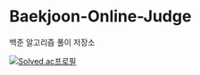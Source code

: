 # Baekjoon-Online-Judge
백준 알고리즘 풀이 저장소

[![Solved.ac프로필](http://mazassumnida.wtf/api/v2/generate_badge?boj=jinny_l)](https://solved.ac/jinny_l)

